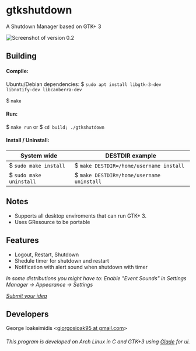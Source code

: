 # gtkshutdown #
A Shutdown Manager based on GTK+ 3

![Screenshot of version 0.2](https://i.imgur.com/hmmMu0Z.png)

## Building ##

#### Compile: ####

Ubuntu/Debian dependencies: $ <code>sudo apt install libgtk-3-dev libnotify-dev libcanberra-dev</code>

$ <code>make</code>

#### Run: ####

$ <code>make run</code>  or  $ <code>cd build; ./gtkshutdown</code>


#### Install / Uninstall: ####

| System wide | DESTDIR example |
| ----------- | --------------- |
| $ <code>sudo make install</code> | $ <code>make DESTDIR=/home/username install</code> |
| $ <code>sudo make uninstall</code> | $ <code>make DESTDIR=/home/username uninstall</code> |


## Notes ##

* Supports all desktop enviroments that can run GTK+ 3.
* Uses GResource to be portable

## Features ##

* Logout, Restart, Shutdown
* Shedule timer for shutdown and restart
* Notification with alert sound when shutdown with timer

*In some distributions you might have to: Enable "Event Sounds" in Settings Manager -> Appearance -> Settings*

*[Submit your idea](https://github.com/giorgosioak/gtkshutdown/issues/new)*

## Developers ##

George Ioakeimidis <[giorgosioak95 at gmail.com](mailto:giorgosioak95@gmail.com?Subject=gtkshutdown)>

###### _This program is developed on Arch Linux in C and GTK+3 using [Glade](https://glade.gnome.org/) for ui._ ######
